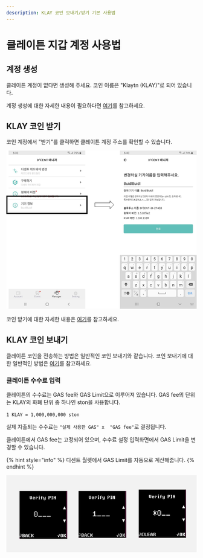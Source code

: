 ```yaml
---
description: KLAY 코인 보내기/받기 기본 사용법
---
```


# 클레이튼 지갑 계정 사용법

## 계정 생성

클레이튼 계정이 없다면 생성해 주세요. 코인 이름은 "Klaytn \(KLAY\)"로 되어 있습니다.

계정 생성에 대한 자세한 내용이 필요하다면 [여기](../mobile-app/create-account.md)를 참고하세요.

## KLAY 코인 받기

코인 계정에서 "받기"를 클릭하면 클레이튼 계정 주소를 확인할 수 있습니다.

![](../.gitbook/assets/image%20%2877%29.png)

코인 받기에 대한 자세한 내용은 [여기](receive.md)를 참고하세요.

## KLAY 코인 보내기

클레이튼 코인을 전송하는 방법은 일반적인 코인 보내기와 같습니다. 코인 보내기에 대한 일반적인 방법은 [여기](send/)를 참고하세요.

### 클레이튼 수수료 입력

클레이튼의 수수료는 GAS fee와 GAS Limit으로 이루어져 있습니다. GAS fee의 단위는 KLAY의 화폐 단위 중 하나인 ston을 사용합니다.

`1 KLAY = 1,000,000,000 ston`

실제 지출되는 수수료는 `"실제 사용한 GAS" x  "GAS fee"`로 결정됩니다.

클레이튼에서 GAS fee는 고정되어 있으며, 수수료 설정 입력화면에서 GAS Limit을 변경할 수 있습니다.

{% hint style="info" %}
디센트 월렛에서 GAS Limit를 자동으로 계산해줍니다.
{% endhint %}

![](../.gitbook/assets/image%20%28151%29.png)

